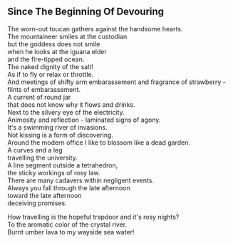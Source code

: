 Since The Beginning Of Devouring
--------------------------------
The worn-out toucan gathers against the handsome hearts.  
The mountaineer smiles at the custodian  
but the goddess does not smile  
when he looks at the iguana elder  
and the fire-tipped ocean.  
The naked dignity of the salt!  
As if to fly or relax or throttle.  
And meetings of shifty arm embarassement and fragrance of strawberry - flints of embarassement.  
A current of round jar  
that does not know why it flows and drinks.  
Next to the silvery eye of the electricity.  
Animosity and reflection - laminated signs of agony.  
It's a swimming river of invasions.  
Not kissing is a form of discovering.  
Around the modern office I like to blossom like a dead garden.  
A curves and a leg  
travelling the university.  
A line segment outside a tetrahedron,  
the sticky workings of rosy law.  
There are many cadavers within negligent events.  
Always you fall through the late afternoon  
toward the late afternoon  
deceiving promises.  
  
How travelling is the hopeful trapdoor and it's rosy nights?  
To the aromatic color of the crystal river.  
Burnt umber lava to my wayside sea water!  
